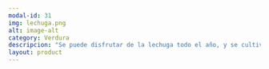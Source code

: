 ```yaml
---
modal-id: 31
img: lechuga.png
alt: image-alt
category: Verdura
descripcion: "Se puede disfrutar de la lechuga todo el año, y se cultiva en todos los climas. Los cuatro tipos de lechuga verde son muy beneficiosos para la salud, ya que son unas verduras que aportan importantes dosis de vitaminas, antioxidantes y nutrientes aunque, entre las cuatro, destaca la lechuga romana. A la hora de escoger este producto, hay que fijarse en que las hojas, cuanto más oscuras, más nutritivas son."
layout: product
---
```


